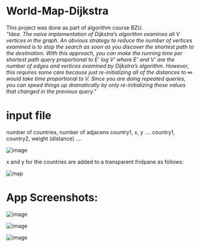 # World-Map-Dijkstra
This project was done as part of algorithm course BZU. </br>
<i>"Idea. The naive implementation of Dijkstra’s algorithm examines all V vertices in the 
graph. An obvious strategy to reduce the number of vertices examined is to stop the search 
as soon as you discover the shortest path to the destination. With this approach, you can 
make the running time per shortest path query proportional to E’ log V’ where E’ and V’ 
are the number of edges and vertices examined by Dijkstra’s algorithm. However, this 
requires some care because just re-initializing all of the distances to ∞ would take time 
proportional to V. Since you are doing repeated queries, you can speed things up 
dramatically by only re-initializing those values that changed in the previous query."</i>

# input file
<p>number of countries, number of adjacens
country1, x, y
....
country1, country2, weight (distance)
....</p>

![image](https://user-images.githubusercontent.com/65151701/218069787-2241ae67-1f7c-4af3-b7e7-77d131f14bdf.png)

<p>x and y for the countries are added to a transparent fridpane as follows:</p>

![map](https://user-images.githubusercontent.com/65151701/218070657-4536a51d-a27b-4ef2-81fc-0b93172a74e8.png)

# App Screenshots:

![image](https://user-images.githubusercontent.com/65151701/218068634-61688a7c-b9c3-4ff1-b13e-fd72ef9da91c.png)

![image](https://user-images.githubusercontent.com/65151701/218068775-06d3f75d-2c75-4680-abb2-97d57d575e82.png)

![image](https://user-images.githubusercontent.com/65151701/218068874-776be9f0-a016-4246-b4b2-8050f347de1e.png)

